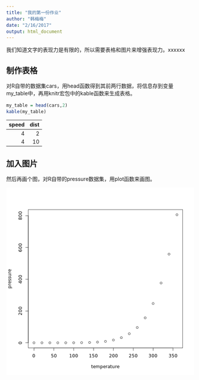 ```yaml
---
title: "我的第一份作业"
author: "韩梅梅"
date: "2/16/2017"
output: html_document
---
```




我们知道文字的表现力是有限的，所以需要表格和图片来增强表现力。xxxxxx

## 制作表格

对R自带的数据集cars，用head函数得到其前两行数据，将信息存到变量my_table中，再用knitr宏包中的kable函数来生成表格。


```r
my_table = head(cars,2)
kable(my_table)
```



| speed| dist|
|-----:|----:|
|     4|    2|
|     4|   10|

## 加入图片

然后再画个图，对R自带的pressure数据集，用plot函数来画图。

![plot of chunk pressure](figure/pressure-1.png)
